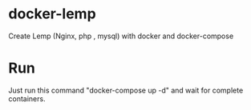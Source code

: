 # docker-lemp
Create Lemp (Nginx, php , mysql) with docker and docker-compose

# Run
Just run this command "docker-compose up -d" and wait for complete containers.
